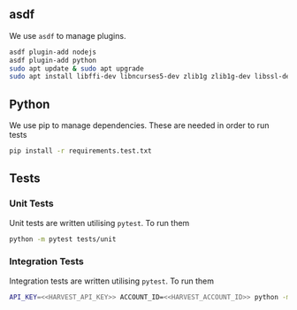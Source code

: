 

## asdf

We use `asdf` to manage plugins. 

```bash
asdf plugin-add nodejs
asdf plugin-add python
sudo apt update & sudo apt upgrade
sudo apt install libffi-dev libncurses5-dev zlib1g zlib1g-dev libssl-dev libreadline-dev libbz2-dev libsqlite3-dev
```

## Python

We use pip to manage dependencies. These are needed in order to run tests

```bash
pip install -r requirements.test.txt
```

## Tests

### Unit Tests

Unit tests are written utilising `pytest`. To run them

```bash
python -m pytest tests/unit
```

### Integration Tests

Integration tests are written utilising `pytest`. To run them

```bash
API_KEY=<<HARVEST_API_KEY>> ACCOUNT_ID=<<HARVEST_ACCOUNT_ID>> python -m pytest tests/integration
```